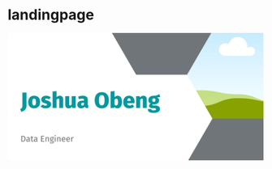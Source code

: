 # landingpage

![Alt text](https://github.com/NiiJoshua/landingpage/blob/main/Blue%20and%20Purple%20Casual%20Corporate%20App%20Development%20Startup%20Banner%20Landscape.png)
